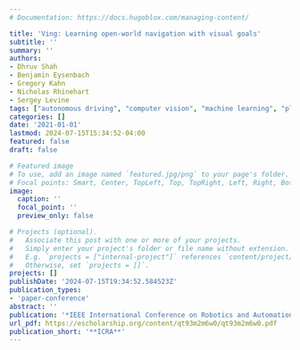 ```yaml
---
# Documentation: https://docs.hugoblox.com/managing-content/

title: 'Ving: Learning open-world navigation with visual goals'
subtitle: ''
summary: ''
authors:
- Dhruv Shah
- Benjamin Eysenbach
- Gregory Kahn
- Nicholas Rhinehart
- Sergey Levine
tags: ["autonomous driving", "computer vision", "machine learning", "planning", "robotics"]
categories: []
date: '2021-01-01'
lastmod: 2024-07-15T15:34:52-04:00
featured: false
draft: false

# Featured image
# To use, add an image named `featured.jpg/png` to your page's folder.
# Focal points: Smart, Center, TopLeft, Top, TopRight, Left, Right, BottomLeft, Bottom, BottomRight.
image:
  caption: ''
  focal_point: ''
  preview_only: false

# Projects (optional).
#   Associate this post with one or more of your projects.
#   Simply enter your project's folder or file name without extension.
#   E.g. `projects = ["internal-project"]` references `content/project/deep-learning/index.md`.
#   Otherwise, set `projects = []`.
projects: []
publishDate: '2024-07-15T19:34:52.584523Z'
publication_types:
- 'paper-conference'
abstract: ''
publication: '*IEEE International Conference on Robotics and Automation*'
url_pdf: https://escholarship.org/content/qt93m2m6w0/qt93m2m6w0.pdf
publication_short: '**ICRA**'
---
```

